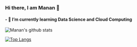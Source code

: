 ### Hi there, I am Manan 👋
#### - 🌱 I’m currently learning Data Science and Cloud Computing

![Manan's github stats](https://github-readme-stats.vercel.app/api?username=manan-bedi2908&show_icons=true&theme=tokyonight)


[![Top Langs](https://github-readme-stats.vercel.app/api/top-langs/?username=manan-bedi2908)](https://github.com/manan-bedi2908/github-readme-stats)



